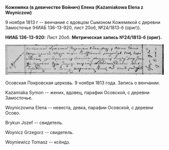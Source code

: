 **Кожемяка (в девичестве Войнич) Елена (Każamiakowa Elena z Woyniczow)**

9 ноября 1813 г -- венчание с вдовцом Сымоном Кожемякой с деревни
Замосточье (НИАБ 136-13-920, лист 20об, №24/1813-б (ориг)).

**НИАБ 136-13-920:** Лист 20об. **Метрическая запись №24/1813-б
(ориг).**

![](./media/43588b3801eca71dbc978932f52ae66c8128a489.png)

Осовская Покровская церковь. 9 ноября 1813 года. Запись о венчании.

Każamiaka Symon -- жених, вдовец, парафии Осовской, с деревни
Замосточье.

Woyniczowna Elena -- невеста, девка, парафии Осовской, с деревни Осово.

Brykun Jozef -- свидетель.

Woynicz Grzegorz -- свидетель.

Woyniewicz Tomasz -- ксёндз.

